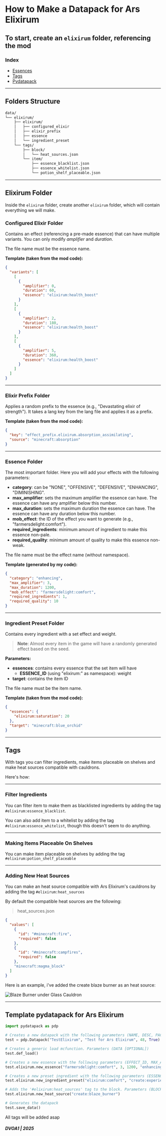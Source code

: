 # How to Make a Datapack for Ars Elixirum

To start, create an `elixirum` folder, referencing the mod
---

### Index

- [Essences](#add-essence)
- [Tags](#tags)
- [Pydatapack](#pydatapack)

---

## Folders Structure

```bash
data/
└── elixirum/
    ├── elixirum/
    │   ├── configured_elixir
    │   ├── elixir_prefix
    │   ├── essence
    │   └── ingredient_preset
    └── tags/
        ├── block/
        │   └── heat_sources.json
        └── item/
            ├── essence_blacklist.json
            ├── essence_whitelist.json
            └── potion_shelf_placeable.json
```

---

## Elixirum Folder

Inside the `elixirum` folder, create another `elixirum` folder, which will contain everything we will make.

### Configured Elixir Folder

Contains an effect (referencing a pre-made essence) that can have multiple variants. You can only modify *amplifier* and *duration*.

The file name must be the essence name.

**Template (taken from the mod code):**

```json
{
  "variants": [
    [
      {
        "amplifier": 0,
        "duration": 60,
        "essence": "elixirum:health_boost"
      }
    ],
    [
      {
        "amplifier": 2,
        "duration": 180,
        "essence": "elixirum:health_boost"
      }
    ],
    [
      {
        "amplifier": 5,
        "duration": 360,
        "essence": "elixirum:health_boost"
      }
    ]
  ]
}
```

---

### Elixir Prefix Folder

Applies a random prefix to the essence (e.g., "Devastating elixir of strength"). It takes a lang key from the lang file and applies it as a prefix.

**Template (taken from the mod code):**

```json
{
  "key": "effect_prefix.elixirum.absorption_assimilating",
  "source": "minecraft:absorption"
}
```

---

<a id="add-essence"></a>

### Essence Folder

The most important folder. Here you will add your effects with the following parameters:

- **category**: can be "NONE", "OFFENSIVE", "DEFENSIVE", "ENHANCING", "DIMINISHING".
- **max_amplifier**: sets the maximum amplifier the essence can have. The essence can have any amplifier below this number.
- **max_duration**: sets the maximum duration the essence can have. The essence can have any duration below this number.
- **mob_effect**: the ID of the effect you want to generate (e.g., "farmersdelight:comfort").
- **required_ingredients**: minimum amount of ingredient to make this essence non-pale.
- **required_quality**: minimum amount of quality to make this essence non-weak.

The file name must be the effect name (without namespace).

**Template (generated by my code):**

```json
{
  "category": "enhancing",
  "max_amplifier": 3,
  "max_duration": 1200,
  "mob_effect": "farmersdelight:comfort",
  "required_ingredients": 1,
  "required_quality": 10
}
```

---

### Ingredient Preset Folder

Contains every ingredient with a set effect and weight.
> **Note**: Almost every item in the game will have a randomly generated effect based on the seed.

**Parameters:**

- **essences**: contains every essence that the set item will have
  - **ESSENCE_ID** (using "elixirum:" as namespace): weight
- **target**: contains the item ID

The file name must be the item name.

**Template (taken from the mod code):**

```json
{
  "essences": {
    "elixirum:saturation": 20
  },
  "target": "minecraft:blue_orchid"
}
```

---

<a id="tags"></a>

## Tags

With tags you can filter ingredients, make items placeable on shelves and make heat sources compatible with cauldrons.

Here's how:

---

### Filter Ingredients

You can filter item to make them as blacklisted ingredients by adding the tag `#elixirum:essence_blacklist`.

You can also add item to a whitelist by adding the tag `#elixirum:essence_whitelist`, though this doesn't seem to do anything.

---

### Making Items Placeable On Shelves

You can make item placeable on shelves by adding the tag `#elixirum:potion_shelf_placeable`

---

### Adding New Heat Sources

You can make an heat source compatible with Ars Elixirum's cauldrons by adding the tag `#elixirum:heat_sources`

By default the compatible heat sources are the following:

> heat_sources.json

```json
{
  "values": [
    {
      "id": "#minecraft:fire",
      "required": false
    },
    {
      "id": "#minecraft:campfires",
      "required": false
    },
    "minecraft:magma_block"
  ]
}
```

Here is an example, i've added the create blaze burner as an heat source:

![Blaze Burner under Glass Cauldron](/blaze_heat.png)

---

<a id="pydatapack"></a>

## Template pydatapack for Ars Elixirum

```python
import pydatapack as pdp

# Creates a new datapack with the following parameters (NAME, DESC, PACK_FORMAT, VERBOSE_LOG)
test = pdp.Datapack("TestElixirum", "Test for Ars Elixirum", 48, True)

# Creates a generic load mcfunction. Parameters (DATA [OPTIONAL])
test.def_load()

# Creates a new essence with the following parameters (EFFECT_ID, MAX_AMPLIFICATION, MAX_DURATION, CATEGORY, MIN_INGREDIENTS, MIN_QUALITY)
test.elixirum.new_essence("farmersdelight:comfort", 3, 1200, "enhancing", 1, 10)

# Creates a new preset ingredient with the following parameters (ESSENCE [can be string or list], INGREDIENT_ID, WEIGHT)
test.elixirum.new_ingredient_preset("elixirum:comfort", "create:experience_nugget", 20)

# Adds the '#elixirum:heat_sources' tag to the block. Parameters (BLOCK_ID)
test.elixirum.new_heat_source("create:blaze_burner")

# Generates the datapack
test.save_data()
```

All tags will be added asap

##### DVOA1 | 2025
